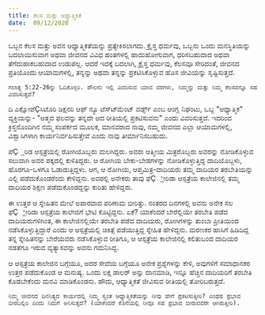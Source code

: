 ```yaml
---
title: ಕೆಲಸ ಮತ್ತು ಆಧ್ಯಾತ್ಮಿಕತೆ
date:  09/12/2020
---
```


ಒಬ್ಬನ ಕೆಲಸ ಮತ್ತು ಅವನ ಆಧ್ಯಾತ್ಮಿಕತೆಯನ್ನು ಪ್ರತ್ಯೇಕಿಸಲಾಗದು. ಕ್ರೈಸ್ತ ಧರ್ಮವು, ಒಬ್ಬನು ಒಂದು ಮನಸ್ಥಿತಿಯನ್ನು ಬದಲಾಯಿಸುವಾಗ ಅಥವಾ ಜೀವನದ ವಿವಿಧ ಹಂತಗಳಲ್ಲಿ ಹಾದುಹೋಗುವಾಗ, ಧರಿಸಬಹುದಾದ ಅಥವಾ ತೆಗೆದುಹಾಕಬಹುದಾದ ಉಡುಪಲ್ಲ. ಆದರೆ ಇದಕ್ಕೆ ಬದಲಾಗಿ, ಕ್ರೈಸ್ತ ಧರ್ಮವು, ಕೆಲಸವೂ ಸೇರಿದಂತೆ, ಜೀವನದ ಪ್ರತಿಯೊಂದು ಆಯಾಮಗಳಲ್ಲಿ, ತನ್ನನ್ನು ಅಥವಾ ತನ್ನನ್ನು ಪ್ರಕಟಿಸಿಕೊಳ್ಳುವ ಹೊಸ ಜೀವಿಯನ್ನು ಸೃಷ್ಟಿಸುತ್ತದೆ.

`ಗಲಾತ್ಯ 5:22-26ನ್ನು ಓದಿಕೊಳ್ಳಿರಿ. ಪೌಲನು ಇಲ್ಲಿ ವಿವರಿಸುವ ಯಾವ ವರಗಳು, ನಿಮ್ಮನ್ನು ಮತ್ತು ನಿಮ್ಮ ಕೆಲಸವನ್ನೂ ಸಹ ವಿವರಿಸುತ್ತವೆ?`

ದಿ ಎಕ್ಷೋಪೆÇಸಿಟೊರಿ ಡಿಕ್ಷನರಿ ಆಫ್ ನ್ಯೂ ಟೆಸ್ಟ್‍ಮೆಂಟ್ ವರ್ಡ್ಸ್ ಎಂಬ ಆಂಗ್ಲ ನಿಘಂಟು, ಒಬ್ಬ "ಆಧ್ಯಾತ್ಮಿಕ" ವ್ಯಕ್ತಿಯನ್ನು- "ಆತ್ಮದ ಫಲವನ್ನು ತನ್ನದೇ ಆದ ರೀತಿಯಲ್ಲಿ ಪ್ರಕಟಿಸುವನು" ಎಂದು ವಿವರಿಸುತ್ತದೆ. ಇದರಿಂದ ಕ್ರಿಸ್ತನೊಂದಿಗಿನ ನಮ್ಮ ಸಂಪರ್ಕದ ಮೂಲಕ, ಮಾನವರಾದ ನಾವು, ನಮ್ಮ ಜೀವನದ ಎಲ್ಲಾ ಆಯಾಮಗಳಲ್ಲಿ, ವಿಶ್ವಾಸಿಗಳಾಗಿ ಕಾರ್ಯನಿರ್ವಹಿಸುತ್ತೇವೆ ಎಂದು ನಾವು ತೀರ್ಮಾನಿಸಬಹುದು.

ಪೆÇ್ಲರಿಡ ಆಸ್ಪತ್ರೆಯಲ್ಲಿ ರೋಗಿಯೊಬ್ಬರು ಮಲಗಿದ್ದರು. ಅವರು ಆತ್ಮೀಯ ಮಿತ್ರರೊಬ್ಬರು ಅವರನ್ನು ನೋಡಿಕೊಳ್ಳುವ ಸಲುವಾಗಿ ಅವರ ಪಕ್ಕದಲ್ಲಿ ಕುಳಿತಿದ್ದರು. ಆ ರೋಗಿಯ ಬೇಕು-ಬೇಡಗಳನ್ನು ನೋಡಿಕೊಳ್ಳುತ್ತಿದ್ದ ದಾದಿಯೊಬ್ಬಳು, ಹೊರಗೂ-ಒಳಗೂ ಓಡಾಡುತ್ತಿದ್ದಳು. ಆಗ, ಆ ರೋಗಿಯ, ಆಪ್ತಮಿತ್ರ-ದಾದಿಯರು ತಮ್ಮ ದಾದಿಯರ ತರಬೇತಿಯನ್ನು ಎಲ್ಲಿ ಪಡೆದುಕೊಂಡರೆಂದು ಕೇಳಿದ್ದನು. ಅವರಲ್ಲಿ ಅನೇಕರು ತಾವು ಫೆÇ್ಲೀರಿಡಾ ಆಸ್ಪತ್ರೆಯ ಕಾಲೇಜಿನಲ್ಲಿ ತಮ್ಮ ದಾದಿಯರ ಶಿಕ್ಷಣ ಪಡೆದುಕೊಂಡದ್ದನ್ನು ಕುರಿತು ಹೇಳಿದ್ದರು.

ಈ ಉತ್ತರ ಆ ಸ್ನೇಹಿತನ ಮೇಲೆ ಅಪಾರವಾದ ಪರಿಣಾಮ ಬೀರಿತ್ತು. ನಂತರದ ದಿನಗಳಲ್ಲಿ ಅವನು ಅನೇಕ ಸಲ ಫೆÇ್ಲೀರಿಡಾ ಆಸ್ಪತ್ರೆಯ ಕಾಲೇಜಿಗೆ ಭೇಟಿ ಕೊಟ್ಟಿದ್ದನು. ಏಕೆ? ಯಾಕೆಂದರೆ ಬೇರೆಲ್ಲಿಯೇ ತರಬೇತಿ ಪಡೆದ ದಾದಿಯರುಗಳಿಗಿಂತ, ಈ ಕಾಲೇಜಿನಲ್ಲಿಯೇ ತರಬೇತಿ ಪಡೆದ ದಾದಿಯರು, ರೋಗಿಗಳನ್ನು ತುಂಬಾ ಪ್ರೀತಿಯಿಂದ ನಡೆಸಿಕೊಳ್ಳುತ್ತಿದ್ದಾರೆ ಎಂದು ಆ ಆಸ್ಪತ್ರೆಯಲ್ಲಿ ಚಿಕಿತ್ಸೆ ಪಡೆಯುತ್ತಿದ್ದ ಸ್ನೇಹಿತ ಹೇಳಿದ್ದನು. ಮರಣಕರ ಹಾಸಿಗೆ ಹಿಡಿದಿದ್ದ ತನ್ನ ಸ್ನೇಹಿತನನ್ನು ಬೇರೆಯವರು ನಡೆಸಿಕೊಳ್ಳುವ ರೀತಿಗೂ, ಆ ಆಸ್ಪತ್ರೆಯ ಕಾಲೇಜಿನಲ್ಲಿ ಕಲಿತುಬಂದ ದಾದಿಯರ ನಡತೆಗೂ ಇರುವ ವ್ಯತ್ಯಾಸವನ್ನು ಅವನು ಗಮನಿಸಿದ್ದ.

ಆ ಆಸ್ಪತ್ರೆಯ ಕಾಲೇಜಿನ ಬಗ್ಗೆಯೂ, ಅದರ ಸೇವೆಯ ಬಗ್ಗೆಯೂ ಅನೇಕ ಪ್ರಶ್ನೆಗಳನ್ನು ಕೇಳಿ, ಅವುಗಳಿಗೆ ಸಮಾಧಾನಕರ ಉತ್ತರ ಪಡೆದುಕೊಂಡ ಆ ಮನುಷ್ಯ. ಒಂದು ಲಕ್ಷ ಡಾಲರ್ ಅನ್ನು ದಾನಮಾಡಿ, ಇನ್ನೂ ಹೆಚ್ಚಿನ ದಾದಿಯರಿಗೆ ತರಬೇತಿ ಕೊಡಬೇಕೆಂದು ಮನವಿ ಮಾಡಿಕೊಂಡನು. ಹೌದು, ಆಧ್ಯಾತ್ಮಿಕತೆ ಜೀವಿಸುವ ರೀತಿಯಲ್ಲಿ ತೋರಿಬರುತ್ತದೆ.

`ನಿಮ್ಮ ಜೀವನದ ದಿನನಿತ್ಯದ ಕಾರ್ಯದಲ್ಲಿ ನಿಮ್ಮ ಸ್ವಂತ ಆಧ್ಯಾತ್ಮಿಕತೆಯನ್ನು ನೀವು ಹೇಗೆ ಪ್ರಕಟಿಸುತ್ತೀರಿ? ಎಂಥಹ ಪ್ರಭಾವ ಬೀರಬಲ್ಲಿರಿ ಎಂದು ನಿಮಗೆ ಅನಿಸುತ್ತದೆ? (ಯಾಕೆಂದರೆ ಕೊನೆಯಲ್ಲಿ ನೀವೂ ಸಹ ಪ್ರಭಾವ ಬೀರುವವರೇ ಆಗಿರುತ್ತೀರಿ).`